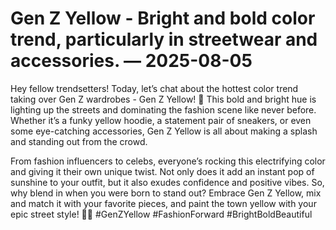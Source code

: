 # Gen Z Yellow - Bright and bold color trend, particularly in streetwear and accessories. — 2025-08-05

Hey fellow trendsetters! Today, let’s chat about the hottest color trend taking over Gen Z wardrobes - Gen Z Yellow! 🌟 This bold and bright hue is lighting up the streets and dominating the fashion scene like never before. Whether it’s a funky yellow hoodie, a statement pair of sneakers, or even some eye-catching accessories, Gen Z Yellow is all about making a splash and standing out from the crowd. 

From fashion influencers to celebs, everyone’s rocking this electrifying color and giving it their own unique twist. Not only does it add an instant pop of sunshine to your outfit, but it also exudes confidence and positive vibes. So, why blend in when you were born to stand out? Embrace Gen Z Yellow, mix and match it with your favorite pieces, and paint the town yellow with your epic street style! 💛✨ #GenZYellow #FashionForward #BrightBoldBeautiful